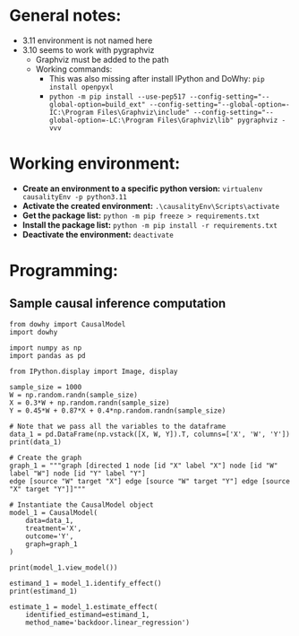 # General notes:

* 3.11 environment is not named here
* 3.10 seems to work with pygraphviz
  * Graphviz must be added to the path
  * Working commands:
    * This was also missing after install IPython and DoWhy: `pip install openpyxl`
    * `python -m pip install --use-pep517 --config-setting="--global-option=build_ext" --config-setting="--global-option=-IC:\Program Files\Graphviz\include" --config-setting="--global-option=-LC:\Program Files\Graphviz\lib" pygraphviz -vvv`

# Working environment:

* **Create an environment to a specific python version:** `virtualenv causalityEnv -p python3.11`
* **Activate the created environment:** `.\causalityEnv\Scripts\activate`
* **Get the package list:** `python -m pip freeze > requirements.txt`
* **Install the package list:** `python -m pip install -r requirements.txt`
* **Deactivate the environment:** `deactivate`

# Programming:

## Sample causal inference computation

```
from dowhy import CausalModel
import dowhy

import numpy as np
import pandas as pd

from IPython.display import Image, display

sample_size = 1000
W = np.random.randn(sample_size)
X = 0.3*W + np.random.randn(sample_size)
Y = 0.45*W + 0.87*X + 0.4*np.random.randn(sample_size)

# Note that we pass all the variables to the dataframe
data_1 = pd.DataFrame(np.vstack([X, W, Y]).T, columns=['X', 'W', 'Y'])
print(data_1)

# Create the graph
graph_1 = """graph [directed 1 node [id "X" label "X"] node [id "W" label "W"] node [id "Y" label "Y"]
edge [source "W" target "X"] edge [source "W" target "Y"] edge [source "X" target "Y"]]"""

# Instantiate the CausalModel object
model_1 = CausalModel(
    data=data_1,
    treatment='X',
    outcome='Y',
    graph=graph_1
)

print(model_1.view_model())

estimand_1 = model_1.identify_effect()
print(estimand_1)

estimate_1 = model_1.estimate_effect(
    identified_estimand=estimand_1,
    method_name='backdoor.linear_regression')
```
